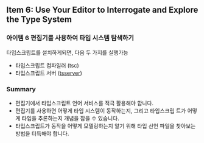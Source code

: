 
## Item 6: Use Your Editor to Interrogate and Explore the Type System
### 아이템 6 편집기를 사용하여 타입 시스템 탐색하기


타입스크립트를 설치하게되면, 다음 두 가지를 실행가능
- 타입스크립트 컴파일러 (tsc)
- 타입스크립트 서버 ([tsserver](https://github.com/microsoft/TypeScript/wiki/Standalone-Server-(tsserver)))

### Summary
- 편집기에서 타입스크립트 언어 서비스를 적극 활용해야 합니다.
- 편집기를 사용하면 어떻게 타입 시스템이 동작하는지, 그리고 타입스크립
트가 어떻게 타입을 추론하는지 개념을 잡을 수 있습니다.
- 타입스크립트가 동작을 어떻게 모델링하는지 알기 위해 타입 선언 파일을
찾아보는 방법을 터득해야 합니다.